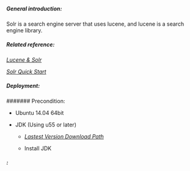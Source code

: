 ##### General introduction:
Solr is a search engine server that uses lucene, and lucene is a search engine library.<p>

##### Related reference:
  [*Lucene & Solr*](https://github.com/apache/lucene-solr)<p>
  [*Solr Quick Start*](http://lucene.apache.org/solr/quickstart.html)<p>

##### Deployment:
####### Precondition:
+ Ubuntu 14.04 64bit<p>
+ JDK (Using u55 or later)<p>
  - [*Lastest Version Download Path*](http://www.oracle.com/technetwork/cn/java/javase/downloads/jdk8-downloads-2133151-zhs.html)<p>
  - Install JDK
  
##### :
